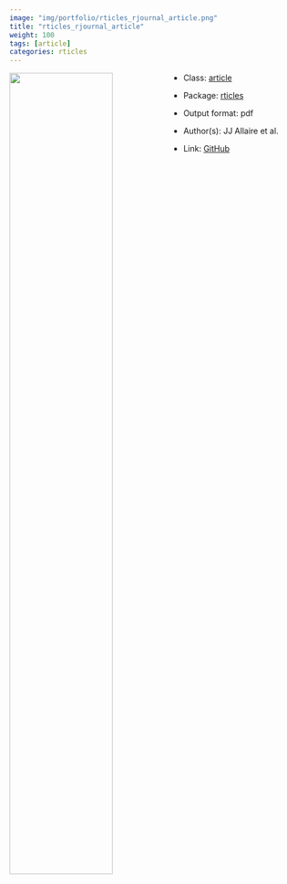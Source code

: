 ```yaml
---
image: "img/portfolio/rticles_rjournal_article.png"
title: "rticles_rjournal_article"
weight: 100
tags: [article]
categories: rticles
---
```




<!--more-->

<p><a href="../../img/portfolio/rticles_rjournal_article.png"><img class = "jf-image-shadow" src="../../img/portfolio/rticles_rjournal_article.png", width="60%"  align="left"></a></p>



- Class: [article](../../tags/article)
- Package: [rticles](rticles)
- Output format: pdf

- Author(s): JJ Allaire et al.
- Link: [GitHub](https://github.com/rstudio/rticles)


